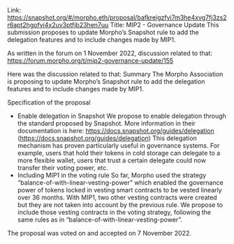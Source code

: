 Link: https://snapshot.org/#/morpho.eth/proposal/bafkreigzfyi7m3he4xvg7fj3zs2r6apt2hgofyi4x2uv3ptfjb23hen7uu
Title: MIP2 - Governance Update
This submission proposes to update Morpho’s Snapshot rule to add the delegation features and to include changes made by MIP1.

As written in the forum on 1 November 2022, discussion related to that: https://forum.morpho.org/t/mip2-governance-update/155

Here was the discussion related to that:
Summary
The Morpho Association is proposing to update Morpho’s Snapshot rule to add the delegation features and to include changes made by MIP1.

Specification of the proposal
- Enable delegation in Snapshot
We propose to enable delegation through the standard proposed by Snapshot. More information in their documentation is here: https://docs.snapshot.org/guides/delegation (https://docs.snapshot.org/guides/delegation)
This delegation mechanism has proven particularly useful in governance systems. For example, users that hold their tokens in cold storage can delegate to a more flexible wallet, users that trust a certain delegate could now transfer their voting power, etc.
- Including MIP1 in the voting rule
So far, Morpho used the strategy “balance-of-with-linear-vesting-power” which enabled the governance power of tokens locked in vesting smart contracts to be vested linearly over 36 months.
With MIP1, two other vesting contracts were created but they are not taken into account by the previous rule. We propose to include those vesting contracts in the voting strategy, following the same rules as in “balance-of-with-linear-vesting-power”.

The proposal was voted on and accepted on 7 November 2022.
